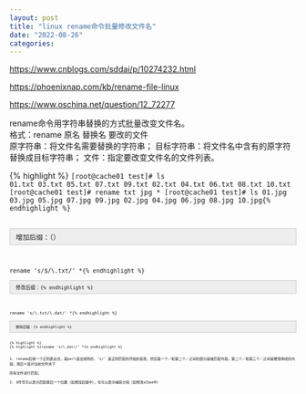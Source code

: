 ```yaml
---
layout: post
title: "linux rename命令批量修改文件名"
date: "2022-08-26"
categories: 
---
```

<p><a href="https://www.cnblogs.com/sddai/p/10274232.html">https://www.cnblogs.com/sddai/p/10274232.html</a></p>

<p><a href="https://phoenixnap.com/kb/rename-file-linux">https://phoenixnap.com/kb/rename-file-linux</a></p>

<p><a href="https://www.oschina.net/question/12_72277">https://www.oschina.net/question/12_72277</a></p>

<p>rename命令用字符串替换的方式批量改变文件名。<br />
格式：rename 原名 替换名 要改的文件<br />
原字符串：将文件名需要替换的字符串； 目标字符串：将文件名中含有的原字符替换成目标字符串； 文件：指定要改变文件名的文件列表。</p>

{% highlight %}
<code class="language-text">[root@cache01 test]# ls 
01.txt  03.txt  05.txt  07.txt  09.txt
02.txt  04.txt  06.txt  08.txt  10.txt
[root@cache01 test]# rename txt jpg *
[root@cache01 test]# ls 
01.jpg  03.jpg  05.jpg  07.jpg  09.jpg
02.jpg  04.jpg  06.jpg  08.jpg  10.jpg{% endhighlight %}

<div style="background:#eeeeee;border:1px solid #cccccc;padding:5px 10px;">增加后缀：（）</div>

<pre class="prettyprint highlighter-hljs" has-selection="true" highlighted="true" name="code">
<code class="hljs livecodeserver has-numbering highlighter-hljs language-lua"><span class="hljs-built_in">rename</span> <span class="hljs-string">&#39;s/$/\.txt/&#39;</span> *{% endhighlight %}

<div style="background:#eeeeee;border:1px solid #cccccc;padding:5px 10px;"><code class="hljs livecodeserver has-numbering highlighter-hljs language-lua">修改后缀：{% endhighlight %}</div>

<pre class="prettyprint highlighter-hljs" has-selection="true" highlighted="true" name="code">
<code class="hljs tex has-numbering highlighter-hljs language-lua"><span class="hljs-built_in">rename</span> <span class="hljs-string">&#39;s/\.txt/\.dat/&#39;</span> *{% endhighlight %}

<div style="background:#eeeeee;border:1px solid #cccccc;padding:5px 10px;"><code class="hljs tex has-numbering highlighter-hljs language-lua">删除后缀：{% endhighlight %}</div>

{% highlight %}
{% highlight %}rename &#39;s/\.dat//&#39; *{% endhighlight %}

<p>1. rename后接一个正则表达式，是perl语法规则的，&lsquo;s/&rsquo; 是正则匹配的开始的意思，然后第一个／和第二个／之间的部分是被匹配内容，第二个／和第三个／之间是要替换成的内容。最后＊是对当前文件夹下&nbsp;<br />
所有文件进行匹配。&nbsp;<br />
2. $符号可以表示匹配最后一个位置（如增加后缀中），也可以表示捕获分组（如修改a为aa中）</p>

<p>&nbsp;</p>

